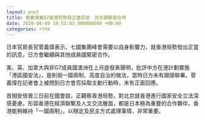 ```yaml
---
layout: post
title: 菅義偉冀G7就港局勢發正當訊息　日方續緊密合作
date: 2020-06-09 19:52:03.000000000 +08:00
categories: rthk
---
```


日本官房長官菅義偉表示，七國集團峰會需要以自身影響力，就香港局勢發出正當的訊息，日方會繼續與其他成員國緊密合作。

美、英、加拿大與非G7成員國澳洲在上月底發表聲明，批評中方在港計劃實施「港區國安法」，是削弱一國兩制、高度自治的做法，當時日方未有跟隨聯署。菅義偉在記者會上被問到日方會否採取主動行動時，未有正面回應。

首相安倍晉三日前在國會說，正觀察香港局勢，對北京就香港進行國家安全立法深感憂慮，形容香港在經濟聯繫及人文交流層面，都是日本極為重要的合作夥伴，香港能夠維持「一國兩制」，以穩定及民主方式處理事情，非常重要。
